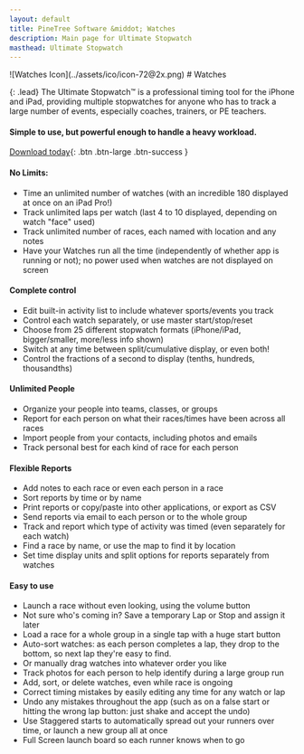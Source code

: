 ```yaml
---
layout: default
title: PineTree Software &middot; Watches
description: Main page for Ultimate Stopwatch
masthead: Ultimate Stopwatch
---
```



<div class="jumbotron" markdown="1">
![Watches Icon](../assets/ico/icon-72@2x.png)
# Watches

{: .lead}
The Ultimate Stopwatch™ is a professional timing tool for the iPhone and iPad, providing multiple stopwatches for anyone who has to track a large number of events, especially coaches, trainers, or PE teachers.
#### Simple to use, but powerful enough to handle a heavy workload.

[Download today](https://itunes.apple.com/us/app/ultimate-stopwatch/id502096113?ls=1&amp;mt=8){: .btn .btn-large .btn-success }
</div>

<div class="row-fluid marketing" markdown="1">
<div class="span6" markdown="1">
         
#### No Limits:
* Time an unlimited number of watches (with an incredible 180 displayed at once on an iPad Pro!)
* Track unlimited laps per watch (last 4 to 10 displayed, depending on watch "face" used)
* Track unlimited number of races, each named with location and any notes
* Have your Watches run all the time (independently of whether app is running or not); no power used when watches are not displayed on screen

#### Complete control
* Edit built-in activity list to include whatever sports/events you track
* Control each watch separately, or use master start/stop/reset
* Choose from 25 different stopwatch formats (iPhone/iPad, bigger/smaller, more/less info shown)
* Switch at any time between split/cumulative display, or even both!
* Control the fractions of a second to display (tenths, hundreds, thousandths)
 
#### Unlimited People
* Organize your people into teams, classes, or groups
* Report for each person on what their races/times have been across all races
* Import people from your contacts, including photos and emails
* Track personal best for each kind of race for each person
</div>
<div class="span6" markdown="1">
         
#### Flexible Reports
* Add notes to each race or even each person in a race
* Sort reports by time or by name
* Print reports or copy/paste into other applications, or export as CSV
* Send reports via email to each person or to the whole group
* Track and report which type of activity was timed (even separately for each watch)
* Find a race by name, or use the map to find it by location
* Set time display units and split options for reports separately from watches

#### Easy to use
* Launch a race without even looking, using the volume button
* Not sure who's coming in? Save a temporary Lap or Stop and assign it later
* Load a race for a whole group in a single tap with a huge start button
* Auto-sort watches: as each person completes a lap, they drop to the bottom, so next lap they're easy to find.
* Or manually drag watches into whatever order you like
* Track photos for each person to help identify during a large group run
* Add, sort, or delete watches, even while race is ongoing
* Correct timing mistakes by easily editing any time for any watch or lap
* Undo any mistakes throughout the app (such as on a false start or hitting the wrong lap button: just shake and accept the undo)
* Use Staggered starts to automatically spread out your runners over time, or launch a new group all at once
* Full Screen launch board so each runner knows when to go
</div>
</div>


